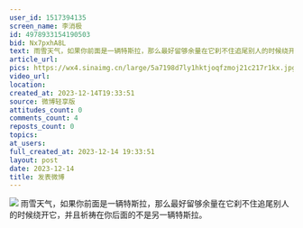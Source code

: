 ```yaml
---
user_id: 1517394135
screen_name: 李消极
id: 4978933154190503
bid: Nx7pxhA8L
text: 雨雪天气，如果你前面是一辆特斯拉，那么最好留够余量在它刹不住追尾别人的时候绕开它，并且祈祷在你后面的不是另一辆特斯拉。 
article_url: 
pics: https://wx4.sinaimg.cn/large/5a7198d7ly1hktjoqfzmoj21c217r1kx.jpg
video_url: 
location: 
created_at: 2023-12-14T19:33:51
source: 微博轻享版
attitudes_count: 0
comments_count: 4
reposts_count: 0
topics: 
at_users: 
full_created_at: 2023-12-14 19:33:51
layout: post
date: 2023-12-14
title: 发表微博
---
```


![](https://image.baidu.com/search/down?url=https://wx4.sinaimg.cn/large/5a7198d7ly1hktjoqfzmoj21c217r1kx.jpg)
雨雪天气，如果你前面是一辆特斯拉，那么最好留够余量在它刹不住追尾别人的时候绕开它，并且祈祷在你后面的不是另一辆特斯拉。 

